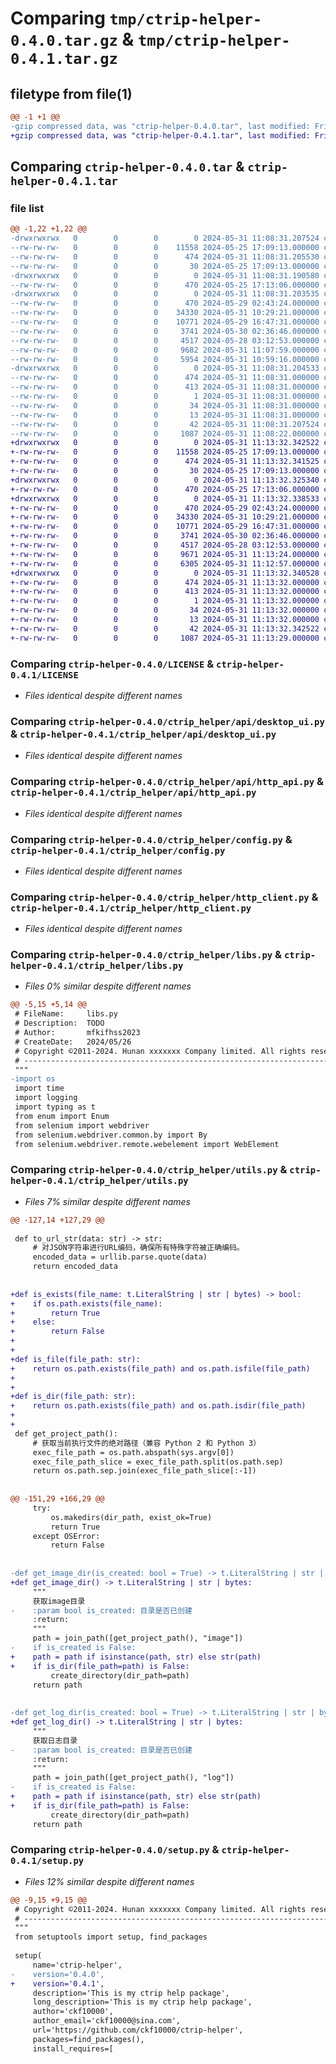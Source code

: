 # Comparing `tmp/ctrip-helper-0.4.0.tar.gz` & `tmp/ctrip-helper-0.4.1.tar.gz`

## filetype from file(1)

```diff
@@ -1 +1 @@
-gzip compressed data, was "ctrip-helper-0.4.0.tar", last modified: Fri May 31 11:08:31 2024, max compression
+gzip compressed data, was "ctrip-helper-0.4.1.tar", last modified: Fri May 31 11:13:32 2024, max compression
```

## Comparing `ctrip-helper-0.4.0.tar` & `ctrip-helper-0.4.1.tar`

### file list

```diff
@@ -1,22 +1,22 @@
-drwxrwxrwx   0        0        0        0 2024-05-31 11:08:31.207524 ctrip-helper-0.4.0/
--rw-rw-rw-   0        0        0    11558 2024-05-25 17:09:13.000000 ctrip-helper-0.4.0/LICENSE
--rw-rw-rw-   0        0        0      474 2024-05-31 11:08:31.205530 ctrip-helper-0.4.0/PKG-INFO
--rw-rw-rw-   0        0        0       30 2024-05-25 17:09:13.000000 ctrip-helper-0.4.0/README.md
-drwxrwxrwx   0        0        0        0 2024-05-31 11:08:31.190580 ctrip-helper-0.4.0/ctrip_helper/
--rw-rw-rw-   0        0        0      470 2024-05-25 17:13:06.000000 ctrip-helper-0.4.0/ctrip_helper/__init__.py
-drwxrwxrwx   0        0        0        0 2024-05-31 11:08:31.203535 ctrip-helper-0.4.0/ctrip_helper/api/
--rw-rw-rw-   0        0        0      470 2024-05-29 02:43:24.000000 ctrip-helper-0.4.0/ctrip_helper/api/__init__.py
--rw-rw-rw-   0        0        0    34330 2024-05-31 10:29:21.000000 ctrip-helper-0.4.0/ctrip_helper/api/desktop_ui.py
--rw-rw-rw-   0        0        0    10771 2024-05-29 16:47:31.000000 ctrip-helper-0.4.0/ctrip_helper/api/http_api.py
--rw-rw-rw-   0        0        0     3741 2024-05-30 02:36:46.000000 ctrip-helper-0.4.0/ctrip_helper/config.py
--rw-rw-rw-   0        0        0     4517 2024-05-28 03:12:53.000000 ctrip-helper-0.4.0/ctrip_helper/http_client.py
--rw-rw-rw-   0        0        0     9682 2024-05-31 11:07:59.000000 ctrip-helper-0.4.0/ctrip_helper/libs.py
--rw-rw-rw-   0        0        0     5954 2024-05-31 10:59:16.000000 ctrip-helper-0.4.0/ctrip_helper/utils.py
-drwxrwxrwx   0        0        0        0 2024-05-31 11:08:31.204533 ctrip-helper-0.4.0/ctrip_helper.egg-info/
--rw-rw-rw-   0        0        0      474 2024-05-31 11:08:31.000000 ctrip-helper-0.4.0/ctrip_helper.egg-info/PKG-INFO
--rw-rw-rw-   0        0        0      413 2024-05-31 11:08:31.000000 ctrip-helper-0.4.0/ctrip_helper.egg-info/SOURCES.txt
--rw-rw-rw-   0        0        0        1 2024-05-31 11:08:31.000000 ctrip-helper-0.4.0/ctrip_helper.egg-info/dependency_links.txt
--rw-rw-rw-   0        0        0       34 2024-05-31 11:08:31.000000 ctrip-helper-0.4.0/ctrip_helper.egg-info/requires.txt
--rw-rw-rw-   0        0        0       13 2024-05-31 11:08:31.000000 ctrip-helper-0.4.0/ctrip_helper.egg-info/top_level.txt
--rw-rw-rw-   0        0        0       42 2024-05-31 11:08:31.207524 ctrip-helper-0.4.0/setup.cfg
--rw-rw-rw-   0        0        0     1087 2024-05-31 11:08:22.000000 ctrip-helper-0.4.0/setup.py
+drwxrwxrwx   0        0        0        0 2024-05-31 11:13:32.342522 ctrip-helper-0.4.1/
+-rw-rw-rw-   0        0        0    11558 2024-05-25 17:09:13.000000 ctrip-helper-0.4.1/LICENSE
+-rw-rw-rw-   0        0        0      474 2024-05-31 11:13:32.341525 ctrip-helper-0.4.1/PKG-INFO
+-rw-rw-rw-   0        0        0       30 2024-05-25 17:09:13.000000 ctrip-helper-0.4.1/README.md
+drwxrwxrwx   0        0        0        0 2024-05-31 11:13:32.325340 ctrip-helper-0.4.1/ctrip_helper/
+-rw-rw-rw-   0        0        0      470 2024-05-25 17:13:06.000000 ctrip-helper-0.4.1/ctrip_helper/__init__.py
+drwxrwxrwx   0        0        0        0 2024-05-31 11:13:32.338533 ctrip-helper-0.4.1/ctrip_helper/api/
+-rw-rw-rw-   0        0        0      470 2024-05-29 02:43:24.000000 ctrip-helper-0.4.1/ctrip_helper/api/__init__.py
+-rw-rw-rw-   0        0        0    34330 2024-05-31 10:29:21.000000 ctrip-helper-0.4.1/ctrip_helper/api/desktop_ui.py
+-rw-rw-rw-   0        0        0    10771 2024-05-29 16:47:31.000000 ctrip-helper-0.4.1/ctrip_helper/api/http_api.py
+-rw-rw-rw-   0        0        0     3741 2024-05-30 02:36:46.000000 ctrip-helper-0.4.1/ctrip_helper/config.py
+-rw-rw-rw-   0        0        0     4517 2024-05-28 03:12:53.000000 ctrip-helper-0.4.1/ctrip_helper/http_client.py
+-rw-rw-rw-   0        0        0     9671 2024-05-31 11:13:24.000000 ctrip-helper-0.4.1/ctrip_helper/libs.py
+-rw-rw-rw-   0        0        0     6305 2024-05-31 11:12:57.000000 ctrip-helper-0.4.1/ctrip_helper/utils.py
+drwxrwxrwx   0        0        0        0 2024-05-31 11:13:32.340528 ctrip-helper-0.4.1/ctrip_helper.egg-info/
+-rw-rw-rw-   0        0        0      474 2024-05-31 11:13:32.000000 ctrip-helper-0.4.1/ctrip_helper.egg-info/PKG-INFO
+-rw-rw-rw-   0        0        0      413 2024-05-31 11:13:32.000000 ctrip-helper-0.4.1/ctrip_helper.egg-info/SOURCES.txt
+-rw-rw-rw-   0        0        0        1 2024-05-31 11:13:32.000000 ctrip-helper-0.4.1/ctrip_helper.egg-info/dependency_links.txt
+-rw-rw-rw-   0        0        0       34 2024-05-31 11:13:32.000000 ctrip-helper-0.4.1/ctrip_helper.egg-info/requires.txt
+-rw-rw-rw-   0        0        0       13 2024-05-31 11:13:32.000000 ctrip-helper-0.4.1/ctrip_helper.egg-info/top_level.txt
+-rw-rw-rw-   0        0        0       42 2024-05-31 11:13:32.342522 ctrip-helper-0.4.1/setup.cfg
+-rw-rw-rw-   0        0        0     1087 2024-05-31 11:13:29.000000 ctrip-helper-0.4.1/setup.py
```

### Comparing `ctrip-helper-0.4.0/LICENSE` & `ctrip-helper-0.4.1/LICENSE`

 * *Files identical despite different names*

### Comparing `ctrip-helper-0.4.0/ctrip_helper/api/desktop_ui.py` & `ctrip-helper-0.4.1/ctrip_helper/api/desktop_ui.py`

 * *Files identical despite different names*

### Comparing `ctrip-helper-0.4.0/ctrip_helper/api/http_api.py` & `ctrip-helper-0.4.1/ctrip_helper/api/http_api.py`

 * *Files identical despite different names*

### Comparing `ctrip-helper-0.4.0/ctrip_helper/config.py` & `ctrip-helper-0.4.1/ctrip_helper/config.py`

 * *Files identical despite different names*

### Comparing `ctrip-helper-0.4.0/ctrip_helper/http_client.py` & `ctrip-helper-0.4.1/ctrip_helper/http_client.py`

 * *Files identical despite different names*

### Comparing `ctrip-helper-0.4.0/ctrip_helper/libs.py` & `ctrip-helper-0.4.1/ctrip_helper/libs.py`

 * *Files 0% similar despite different names*

```diff
@@ -5,15 +5,14 @@
 # FileName:     libs.py
 # Description:  TODO
 # Author:       mfkifhss2023
 # CreateDate:   2024/05/26
 # Copyright ©2011-2024. Hunan xxxxxxx Company limited. All rights reserved.
 # ---------------------------------------------------------------------------------------------------------
 """
-import os
 import time
 import logging
 import typing as t
 from enum import Enum
 from selenium import webdriver
 from selenium.webdriver.common.by import By
 from selenium.webdriver.remote.webelement import WebElement
```

### Comparing `ctrip-helper-0.4.0/ctrip_helper/utils.py` & `ctrip-helper-0.4.1/ctrip_helper/utils.py`

 * *Files 7% similar despite different names*

```diff
@@ -127,14 +127,29 @@
 
 def to_url_str(data: str) -> str:
     # 对JSON字符串进行URL编码，确保所有特殊字符被正确编码。
     encoded_data = urllib.parse.quote(data)
     return encoded_data
 
 
+def is_exists(file_name: t.LiteralString | str | bytes) -> bool:
+    if os.path.exists(file_name):
+        return True
+    else:
+        return False
+
+
+def is_file(file_path: str):
+    return os.path.exists(file_path) and os.path.isfile(file_path)
+
+
+def is_dir(file_path: str):
+    return os.path.exists(file_path) and os.path.isdir(file_path)
+
+
 def get_project_path():
     # 获取当前执行文件的绝对路径（兼容 Python 2 和 Python 3）
     exec_file_path = os.path.abspath(sys.argv[0])
     exec_file_path_slice = exec_file_path.split(os.path.sep)
     return os.path.sep.join(exec_file_path_slice[:-1])
 
 
@@ -151,29 +166,29 @@
     try:
         os.makedirs(dir_path, exist_ok=True)
         return True
     except OSError:
         return False
 
 
-def get_image_dir(is_created: bool = True) -> t.LiteralString | str | bytes:
+def get_image_dir() -> t.LiteralString | str | bytes:
     """
     获取image目录
-    :param bool is_created: 目录是否已创建
     :return:
     """
     path = join_path([get_project_path(), "image"])
-    if is_created is False:
+    path = path if isinstance(path, str) else str(path)
+    if is_dir(file_path=path) is False:
         create_directory(dir_path=path)
     return path
 
 
-def get_log_dir(is_created: bool = True) -> t.LiteralString | str | bytes:
+def get_log_dir() -> t.LiteralString | str | bytes:
     """
     获取日志目录
-    :param bool is_created: 目录是否已创建
     :return:
     """
     path = join_path([get_project_path(), "log"])
-    if is_created is False:
+    path = path if isinstance(path, str) else str(path)
+    if is_dir(file_path=path) is False:
         create_directory(dir_path=path)
     return path
```

### Comparing `ctrip-helper-0.4.0/setup.py` & `ctrip-helper-0.4.1/setup.py`

 * *Files 12% similar despite different names*

```diff
@@ -9,15 +9,15 @@
 # Copyright ©2011-2024. Hunan xxxxxxx Company limited. All rights reserved.
 # ---------------------------------------------------------------------------------------------------------
 """
 from setuptools import setup, find_packages
 
 setup(
     name='ctrip-helper',
-    version='0.4.0',
+    version='0.4.1',
     description='This is my ctrip help package',
     long_description='This is my ctrip help package',
     author='ckf10000',
     author_email='ckf10000@sina.com',
     url='https://github.com/ckf10000/ctrip-helper',
     packages=find_packages(),
     install_requires=[
```

